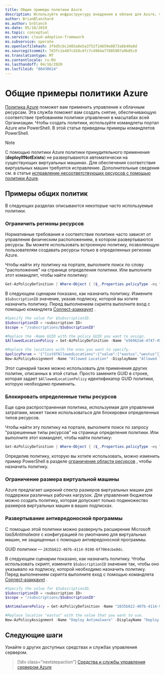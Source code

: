 ```yaml
---
title: Общие примеры политики Azure
description: Используйте инфраструктуру внедрения в облаке для Azure, чтобы обеспечить соответствие требованиям политики управления, создав политики с помощью командлетов PowerShell.
author: BrianBlanchard
ms.author: brblanch
ms.date: 05/10/2019
ms.topic: conceptual
ms.service: cloud-adoption-framework
ms.subservice: operate
ms.openlocfilehash: 3f6d5cbc2485a8e5a3752f24659e8873abb40a8d
ms.sourcegitcommit: 7d3fc1e407cd18c4fc7c4964a77885907a9b85c0
ms.translationtype: MT
ms.contentlocale: ru-RU
ms.lasthandoff: 04/16/2020
ms.locfileid: "80430614"
---
```

# <a name="common-azure-policy-examples"></a>Общие примеры политики Azure

[Политика Azure](https://docs.microsoft.com/azure/governance/policy/overview) поможет вам применить управление к облачным ресурсам. Эта служба поможет вам создать снятие, обеспечивающую соответствие требованиям политики управления в масштабах всей Организации. Чтобы создать политики, используйте командлеты портал Azure или PowerShell. В этой статье приведены примеры командлетов PowerShell.

> [!NOTE]
> С помощью политики Azure политики принудительного применения (**deployIfNotExists**) не развертываются автоматически на существующих виртуальных машинах. Для обеспечения соответствия виртуальных машин требуется исправление. Дополнительные сведения см. в статье [исправление несоответствующих ресурсов с помощью политики Azure](https://docs.microsoft.com/azure/governance/policy/how-to/remediate-resources).

## <a name="common-policy-examples"></a>Примеры общих политик

В следующих разделах описываются некоторые часто используемые политики.

### <a name="restrict-resource-regions"></a>Ограничить регионы ресурсов

Нормативные требования и соответствие политике часто зависят от управления физическим расположением, в котором развертываются ресурсы. Вы можете использовать встроенную политику, позволяющую пользователям создавать ресурсы только в определенных регионах Azure.

Чтобы найти эту политику на портале, выполните поиск по слову "расположение" на странице определения политики. Или выполните этот командлет, чтобы найти политику:

```powershell
Get-AzPolicyDefinition | Where-Object { ($_.Properties.policyType -eq "BuiltIn") -and ($_.Properties.displayName -like "*location*") }
```

В следующем сценарии показано, как назначить политику. Измените `$SubscriptionID` значение, указав подписку, которой вы хотите назначить политику. Перед выполнением скрипта выполните вход с помощью командлета [Connect-азаккаунт](https://docs.microsoft.com/powershell/module/az.accounts/connect-azaccount?view=azps-2.1.0) .

```powershell
#Specify the value for $SubscriptionID.
$SubscriptionID = <subscription ID>
$scope = "/subscriptions/$SubscriptionID"

#Replace the -Name GUID with the policy GUID you want to assign.
$AllowedLocationPolicy = Get-AzPolicyDefinition -Name "e56962a6-4747-49cd-b67b-bf8b01975c4c"

#Replace the locations with the ones you want to specify.
$policyParam = '{"listOfAllowedLocations":{"value":["eastus","westus"]}}'
New-AzPolicyAssignment -Name "Allowed Location" -DisplayName "Allowed locations for resource creation" -Scope $scope -PolicyDefinition $AllowedLocationPolicy -Location eastus -PolicyParameter $policyParam
```

Этот сценарий также можно использовать для применения других политик, описанных в этой статье. Просто замените GUID в строке, которая задает `$AllowedLocationPolicy` идентификатор GUID политики, которую необходимо применить.

### <a name="block-certain-resource-types"></a>Блокировать определенные типы ресурсов

Еще одна распространенная политика, используемая для управления затратами, может также использоваться для блокировки определенных типов ресурсов.

Чтобы найти эту политику на портале, выполните поиск по запросу "разрешенные типы ресурсов" на странице определения политики. Или выполните этот командлет, чтобы найти политику:

```powershell
Get-AzPolicyDefinition | Where-Object { ($_.Properties.policyType -eq "BuiltIn") -and ($_.Properties.displayName -like "*allowed resource types") }
```

Определив политику, которую вы хотите использовать, можно изменить пример PowerShell в разделе [ограничение области ресурсов](#restrict-resource-regions) , чтобы назначить политику.

### <a name="restrict-vm-size"></a>Ограничение размера виртуальной машины

Azure предлагает широкий спектр размеров виртуальных машин для поддержки различных рабочих нагрузок. Для управления бюджетом можно создать политику, которая допускает только подмножество размеров виртуальных машин в ваших подписках.

### <a name="deploy-antimalware"></a>Развертывание антивредоносной программы

С помощью этой политики можно развернуть расширение Microsoft *IaaSAntimalware* с конфигурацией по умолчанию для виртуальных машин, не защищенных с помощью антивредоносной программы.

GUID политики — `2835b622-407b-4114-9198-6f7064cbe0dc`.

В следующем сценарии показано, как назначить политику. Чтобы использовать скрипт, измените `$SubscriptionID` значение так, чтобы оно указывало на подписку, которой необходимо назначить политику. Перед выполнением скрипта выполните вход с помощью командлета [Connect-азаккаунт](https://docs.microsoft.com/powershell/module/az.accounts/connect-azaccount?view=azps-2.1.0) .

```powershell
#Specify the value for $SubscriptionID.
$SubscriptionID = <subscription ID>
$scope = "/subscriptions/$SubscriptionID"

$AntimalwarePolicy = Get-AzPolicyDefinition -Name "2835b622-407b-4114-9198-6f7064cbe0dc"

#Replace location "eastus" with the value that you want to use.
New-AzPolicyAssignment -Name "Deploy Antimalware" -DisplayName "Deploy default Microsoft IaaSAntimalware extension for Windows Server" -Scope $scope -PolicyDefinition $AntimalwarePolicy -Location eastus –AssignIdentity

```

## <a name="next-steps"></a>Следующие шаги

Узнайте о других доступных средствах и службах управления сервером.

> [!div class="nextstepaction"]
> [Средства и службы управления сервером Azure](./tools-services.md)
